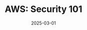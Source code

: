---
date: '2025-03-01'
title: 'AWS: Security 101'
github: ''
external: 'https://www.credly.com/badges/33771698-5615-4e65-a310-de6b828e559f/public_url'
tech:
  - AWS
company: 'AWS Educate'
showInProjects: true
---